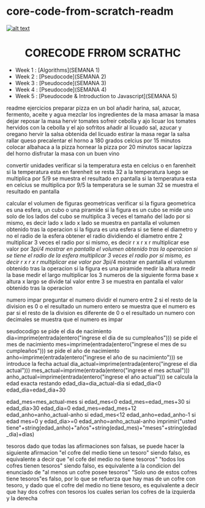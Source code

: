 # core-code-from-scratch-readm
<a href="https://www.core-code.io/">

![alt text](https://uploads-ssl.webflow.com/5eb2f56932c3562feab232e3/5f73550d00249e7e96c9f3de_Logo.png 'corecodeio')

</a>

<h1 align="center">CORECODE FRROM SCRATHC</h1>

- Week 1 : [Algorithms](SEMANA 1)
- Week 2 : [Pseudocode](SEMANA 2)
- Week 3 : [Pseudocode](SEMANA 3)
- Week 4 : [Pseudocode](SEMANA 4)
- Week 5 : [Pseudocode & Introduction to Javascript](SEMANA 5)






readme ejercicios 
preparar pizza
en un bol añadir harina, sal, azucar, fermento, aceite y agua
mezclar los ingredientes de la masa
amasar la masa
dejar reposar la masa
hervir tomates
sofreir cebolla y ajo
licuar los tomates hervidos con la cebolla y el ajo sofritos
añadir al licuado sal, azucar y oregano
hervir la salsa obtenida del licuado
estirar la masa
regar la salsa
rallar queso
precalentar el horno a 180 grados celcius por 15 minutos
colocar albahaca a la pizza
hornear la pizza por 20 minutos
sacar lapizza del horno
disfrutar la masa con un buen vino


convertir unidades
verificar si la temperatura esta en celcius o en farenheit
si la temperatura esta en farenheit
se resta 32 a la temperatura
luego se multiplica por 5/9
se muestra el resultado en pantalla
si la temperatura esta en celcius
se multiplica por 9/5 la temperatura
se le suman 32
se muestra el resultado en pantalla

calcular el volumen de figuras geometricas
verificar si la figura geometrica es una esfera, un cubo o una piramide
si la figura es un cubo
se mide uno solo de los lados del cubo
se multiplica 3 veces el tamaño del lado por si mismo, es decir lado x lado x lado
se muestra en pantalla el volumen obtenido tras la operacion
si la figura es una esfera
si se tiene el diametro y no el radio de la esfera
obtener el radio dividiendo el diametro entre 2
multiplicar 3 veces el radio por si mismo, es decir r x r x r
multiplicar ese valor por 3*pi/4 
mostrar en pantalla el volumen obtenido tras la operacion
si se tiene el radio de la esfera
multiplicar 3 veces el radio por si mismo, es decir r x r x r
multiplicar ese valor por 3*pi/4
mostrar en pantalla el volumen obtenido tras la operacion
si la figura es una piramide
medir la altura
medir la base
medir el largo
multiplicar los 3 numeros de la siguiente forma
base x altura x largo
se divide tal valor entre 3
se muestra en pantalla el valor obtenido tras la operacion





numero impar
preguntar el numero
dividir el numero entre 2
si el resto de la division es 0 o el resultado un numero entero
se muestra que el numero es par
si el resto de la division es diferente de 0 o el resultado un numero con decimales
se muestra que el numero es impar


seudocodigo
se pide el dia de nacimiento
dia=imprime(entrada(entero("ingrese el dia de su cumpleaños")))
se pide el mes de nacimiento
mes=imprime(entrada(entero("ingrese el mes de su cumpleaños")))
se pide el año de nacimiento
anho=imprime(entrada(entero("ingrese el año de su nacimiento")))
se introduce la fecha actual
dia_actual=imprime(entrada(entero("ingrese el dia actual")))
mes_actual=imprime(entrada(entero("ingrese el mes actual")))
anho_actual=imprime(entrada(entero("ingrese el año actual")))
se calcula la edad exacta restando
edad_dia=dia_actual-dia
si edad_dia<0
edad_dia=edad_dia+30


edad_mes=mes_actual-mes
si edad_mes<0
edad_mes=edad_mes+30
	si edad_dia>30
	edad_dia=0
	edad_mes=edad_mes+12
edad_anho=anho_actual-anho
si edad_mes<12
edad_anho=edad_anho-1
si edad mes=0 y edad_dia>=0
edad_anho=anho_actual-anho
imprimir("usted tiene"+string(edad_anho)+"años"+string(edad_mes)+"meses"+string(edad_dia)+dias)


tesoros
dado que todas las afirmaciones son falsas, se puede hacer la siguiente afirmacion
"el cofre del medio tiene un tesoro" siendo falso, es equivalente a decir que "el cofe del medio no tiene tesoros"
"todos los cofres tienen tesoros" siendo falso, es equivalente a la condicion del enunciado de "al menos un cofre posee tesoros"
"Solo uno de estos cofres tiene tesoros"es falso, por lo que se refuerza que hay mas de un cofre con tesoro, y dado que el cofre del medio no tiene tesoro, es equivalente a decir que hay dos cofres con tesoros los cuales serian los cofres de la izquierda y la derecha





